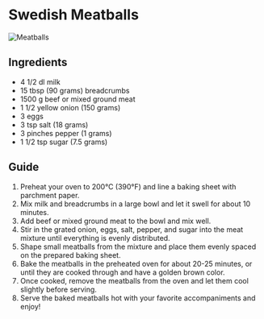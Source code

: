 # Swedish Meatballs
![Meatballs](https://sv.wikipedia.org/wiki/K%C3%B6ttbullar#/media/Fil:Kottbullar.jpg)

## Ingredients
- 4 1/2 dl milk
- 15 tbsp (90 grams) breadcrumbs
- 1500 g beef or mixed ground meat
- 1 1/2 yellow onion (150 grams) 
- 3 eggs 
- 3 tsp salt (18 grams)
- 3 pinches pepper (1 grams)
- 1 1/2 tsp sugar (7.5 grams)

## Guide
1. Preheat your oven to 200°C (390°F) and line a baking sheet with parchment paper.
2. Mix milk and breadcrumbs in a large bowl and let it swell for about 10 minutes.
3. Add beef or mixed ground meat to the bowl and mix well.
4. Stir in the grated onion, eggs, salt, pepper, and sugar into the meat mixture until everything is evenly distributed.
5. Shape small meatballs from the mixture and place them evenly spaced on the prepared baking sheet.
6. Bake the meatballs in the preheated oven for about 20-25 minutes, or until they are cooked through and have a golden brown color.
7. Once cooked, remove the meatballs from the oven and let them cool slightly before serving.
8. Serve the baked meatballs hot with your favorite accompaniments and enjoy!
